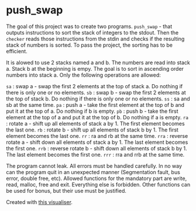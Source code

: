 # push_swap

The goal of this project was to create two programs. ```push_swap``` - that outputs instructions to sort the stack of integers to the stdout. Then the ```checker``` reads those instructions from the stdin and checks if the resulting stack of numbers is sorted. To pass the project, the sorting has to be efficient.

It is alowed to use 2 stacks named a and b. The numbers are read into stack a. Stack b at the beginning is empy. The goal is to sort in ascending order numbers into stack a. Only the following operations are allowed:

```sa``` : swap a - swap the first 2 elements at the top of stack a. Do nothing if there is only one or no elements.
```sb``` : swap b - swap the first 2 elements at the top of stack b. Do nothing if there is only one or no elements.
```ss``` : sa and sb at the same time.
```pa``` : push a - take the first element at the top of b and put it at the top of a. Do nothing if b is empty.
```pb``` : push b - take the first element at the top of a and put it at the top of b. Do nothing if a is empty.
```ra``` : rotate a - shift up all elements of stack a by 1. The first element becomes the last one.
```rb``` : rotate b - shift up all elements of stack b by 1. The first element becomes the last one.
```rr``` : ra and rb at the same time.
```rra``` : reverse rotate a - shift down all elements of stack a by 1. The last element becomes the first one.
```rrb``` : reverse rotate b - shift down all elements of stack b by 1. The last element becomes the first one.
```rrr``` : rra and rrb at the same time.

The program cannot leak. All errors must be handled carefully. In no way can the program quit in an unexpected manner (Segmentation fault, bus error, double free, etc). Allowed functions for the mandatory part are write, read, malloc, free and exit. Everything else is forbidden. Other functions can be used for bonus, but their use must be justified.



Created with [this visualiser](https://github.com/o-reo/push_swap_visualizer).
<!--stackedit_data:
eyJoaXN0b3J5IjpbLTMwMzYwOTg1OCw5MzExMjE3NzYsLTc0OD
AxMzc4MSw2MDcyODE3MDVdfQ==
-->